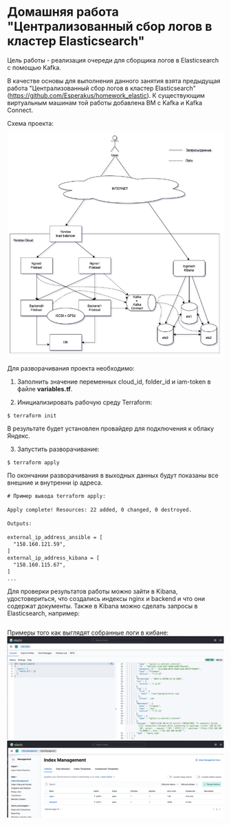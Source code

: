# Домашняя работа "Централизованный сбор логов в кластер Elasticsearch"

Цель работы - реализация очереди для сборщика логов в Elasticsearch с помощью Kafka.

В качестве основы для выполнения данного занятия взята предыдущая работа "Централизованный сбор логов в кластер Elasticsearch" (https://github.com/Esperakus/homework_elastic). К существующим виртуальным машинам той работы добавлена ВМ с Kafka и Kafka Connect.


Схема проекта:

![project](https://github.com/Esperakus/homework_kafka/blob/main/pics/pic3.png)

Для разворачивания проекта необходимо:

1. Заполнить значение переменных cloud_id, folder_id и iam-token в файле **variables.tf**.

2. Инициализировать рабочую среду Terraform:

```
$ terraform init
```
В результате будет установлен провайдер для подключения к облаку Яндекс.

3. Запустить разворачивание:
```
$ terraform apply
```
По окончании разворачивания в выходных данных будут показаны все внешние и внутренни ip адреса. 

```
# Пример вывода terraform apply:

Apply complete! Resources: 22 added, 0 changed, 0 destroyed.

Outputs:

external_ip_address_ansible = [
  "158.160.121.59",
]
external_ip_address_kibana = [
  "158.160.115.67",
]
...
```

Для проверки результатов работы можно зайти в Kibana, удостовериться, что создались индексы nginx и backend и что они содержат документы. Также в Kibana можно сделать запросы в Elasticsearch, например:

```

```

Примеры того как выглядят собранные логи в кибане:
![kafka1](https://github.com/Esperakus/homework_kafka/blob/main/pics/pic2.png)
![kafka2](https://github.com/Esperakus/homework_kafka/blob/main/pics/pic1.png)
